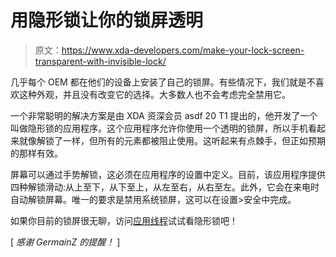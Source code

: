 # 用隐形锁让你的锁屏透明

> 原文：<https://www.xda-developers.com/make-your-lock-screen-transparent-with-invisible-lock/>

几乎每个 OEM 都在他们的设备上安装了自己的锁屏。有些情况下，我们就是不喜欢这种外观，并且没有改变它的选择。大多数人也不会考虑完全禁用它。

一个非常聪明的解决方案是由 XDA 资深会员 asdf 20 T1 提出的，他开发了一个叫做隐形锁的应用程序。这个应用程序允许你使用一个透明的锁屏，所以手机看起来就像解锁了一样，但所有的元素都被阻止使用。这听起来有点棘手，但正如预期的那样有效。

屏幕可以通过手势解锁，这必须在应用程序的设置中定义。目前，该应用程序提供四种解锁滑动:从上至下，从下至上，从左至右，从右至左。此外，它会在来电时自动解锁屏幕。唯一的要求是禁用系统锁屏，这可以在设置>安全中完成。

如果你目前的锁屏很无聊，访问[应用线程](http://forum.xda-developers.com/showthread.php?t=2519838)试试看隐形锁吧！

[ *感谢 GermainZ 的提醒！* ]